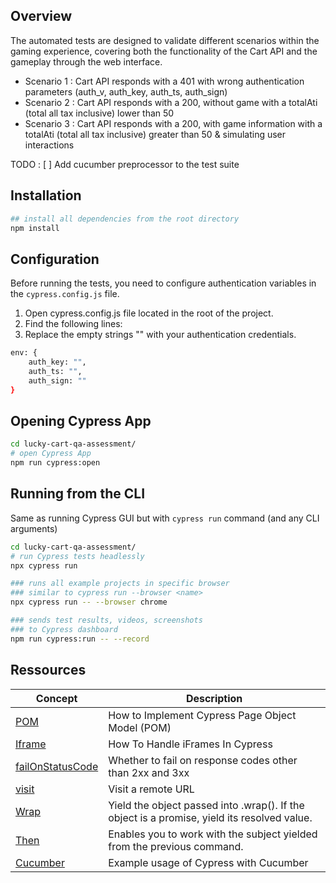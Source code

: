 ## Overview

The automated tests are designed to validate different scenarios within the gaming experience, covering both the functionality of the Cart API and the gameplay through the web interface.
- Scenario 1 : Cart API responds with a 401 with wrong authentication parameters (auth_v, auth_key, auth_ts, auth_sign) 
- Scenario 2 : Cart API responds with a 200, without game with a totalAti (total all tax inclusive) lower than 50
- Scenario 3 : Cart API responds with a 200, with game information with a totalAti (total all tax inclusive) greater than 50 & simulating user interactions

  
TODO : [ ] Add cucumber preprocessor to the test suite


## Installation

```bash
## install all dependencies from the root directory
npm install
```
## Configuration
Before running the tests, you need to configure authentication variables in the ```cypress.config.js``` file.
1. Open cypress.config.js file located in the root of the project.
2. Find the following lines:
3. Replace the empty strings "" with your authentication credentials.

```bash
env: {
    auth_key: "",
    auth_ts: "",
    auth_sign: ""
}
```

## Opening Cypress App

```bash
cd lucky-cart-qa-assessment/
# open Cypress App
npm run cypress:open
```

## Running from the CLI

Same as running Cypress GUI but with `cypress run` command (and any CLI arguments)

```bash
cd lucky-cart-qa-assessment/
# run Cypress tests headlessly
npx cypress run 

### runs all example projects in specific browser
### similar to cypress run --browser <name>
npx cypress run -- --browser chrome

### sends test results, videos, screenshots
### to Cypress dashboard
npm run cypress:run -- --record
```


## Ressources

Concept | Description
--- | ---
[POM](https://www.lambdatest.com/learning-hub/cypress-page-object-model) | How to Implement Cypress Page Object Model (POM)
[Iframe](https://www.lambdatest.com/blog/how-to-handle-iframes-in-cypress/) | How To Handle iFrames In Cypress
[failOnStatusCode](https://docs.cypress.io/api/commands/visit#Arguments) | Whether to fail on response codes other than 2xx and 3xx
[visit](https://docs.cypress.io/api/commands/visit#__docusaurus_skipToContent_fallback) | Visit a remote URL
[Wrap](https://docs.cypress.io/api/commands/wrap#__docusaurus_skipToContent_fallback) | Yield the object passed into .wrap(). If the object is a promise, yield its resolved value.
[Then](https://docs.cypress.io/api/commands/then) | Enables you to work with the subject yielded from the previous command.
[Cucumber](https://github.com/badeball/cypress-cucumber-preprocessor) | Example usage of Cypress with Cucumber
